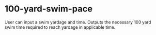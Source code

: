 # 100-yard-swim-pace
User can input a swim yardage and time. Outputs the necessary 100 yard swim time required to reach yardage in applicable time.

